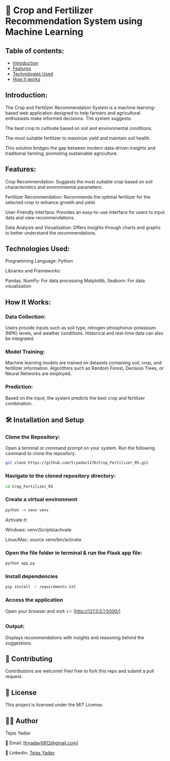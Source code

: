 # 🌱 Crop and Fertilizer Recommendation System using Machine Learning

## Table of contents:
- [Introduction](#introduction)
- [Features](#features)
- [Technologies Used](#technologies_used)
- [How it works](#how_it_works)
  
## Introduction:

The Crop and Fertilizer Recommendation System is a machine learning-based web application designed to help farmers and agricultural enthusiasts make informed decisions. The system suggests:

The best crop to cultivate based on soil and environmental conditions.

The most suitable fertilizer to maximize yield and maintain soil health.

This solution bridges the gap between modern data-driven insights and traditional farming, promoting sustainable agriculture.

## Features:

Crop Recommendation: Suggests the most suitable crop based on soil characteristics and environmental parameters.

Fertilizer Recommendation: Recommends the optimal fertilizer for the selected crop to enhance growth and yield.

User-Friendly Interface: Provides an easy-to-use interface for users to input data and view recommendations.

Data Analysis and Visualization: Offers insights through charts and graphs to better understand the recommendations.

## Technologies Used:

Programming Language: Python

Libraries and Frameworks:

Pandas, NumPy: For data processing
Matplotlib, Seaborn: For data visualization

## How It Works:

### Data Collection:

Users provide inputs such as soil type, nitrogen-phosphorus-potassium (NPK) levels, and weather conditions.
Historical and real-time data can also be integrated.

### Model Training:

Machine learning models are trained on datasets containing soil, crop, and fertilizer information.
Algorithms such as Random Forest, Decision Trees, or Neural Networks are employed.

### Prediction:

Based on the input, the system predicts the best crop and fertilizer combination.

## 🛠️ Installation and Setup
### Clone the Repository:
Open a terminal or command prompt on your system.
Run the following command to clone the repository:
```bash
git clone https://github.com/tryadav1176/Crop_Fertilizer_RS.git
```
### Navigate to the cloned repository directory:
```bash
cd Crop_Fertilizer_RS
```
### Create a virtual environment
```bash
python -m venv venv
```

Activate it:

Windows: venv\Scripts\activate

Linux/Mac: source venv/bin/activate
### Open the file folder in terminal & run the Flask app file:

```bash
python app.py
```
### Install dependencies
```bash
pip install -r requirements.txt
```

### Access the application

Open your browser and visit:
👉 [http://127.0.0.1:5000/]

### Output:

Displays recommendations with insights and reasoning behind the suggestions.

## 🤝 Contributing

Contributions are welcome! Feel free to fork this repo and submit a pull request.

## 📜 License

This project is licensed under the MIT License.

## 👨‍💻 Author

Tejas Yadav

📧 Email:
[tryadav0812@gmail.com]

🔗 Linkedin:
[Tejas Yadav](linkedin.com/tejasyadav1512)

